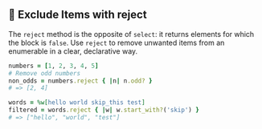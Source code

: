 ## 🚫 Exclude Items with reject
The `reject` method is the opposite of `select`: it returns elements for which the block is `false`. Use `reject` to remove unwanted items from an enumerable in a clear, declarative way.

```ruby
numbers = [1, 2, 3, 4, 5]
# Remove odd numbers
non_odds = numbers.reject { |n| n.odd? }
# => [2, 4]

words = %w[hello world skip_this test]
filtered = words.reject { |w| w.start_with?('skip') }
# => ["hello", "world", "test"]
```